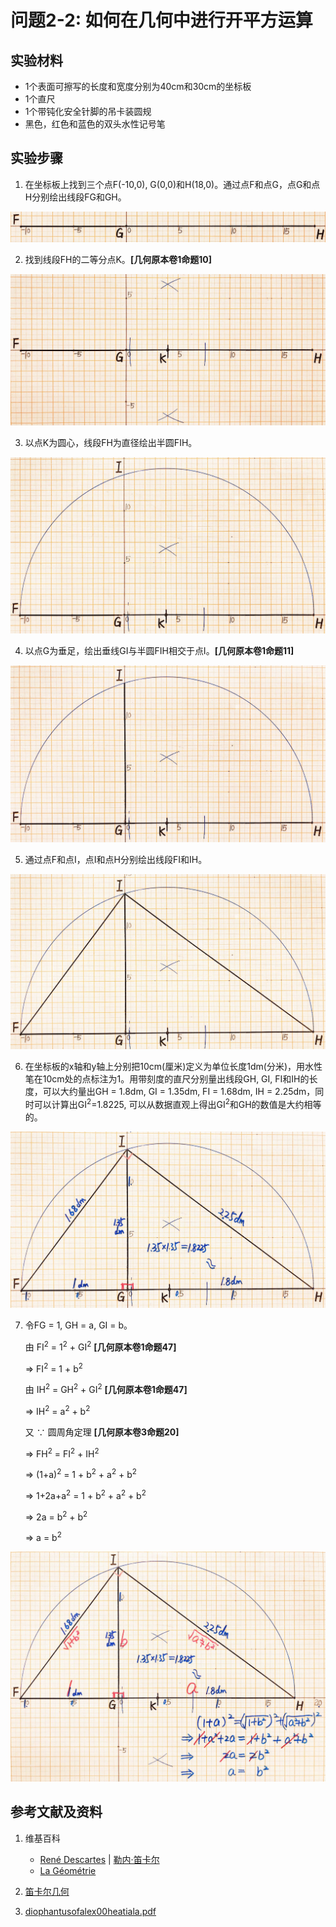 # 问题2-2: 如何在几何中进行开平方运算

## 实验材料

- 1个表面可擦写的长度和宽度分别为40cm和30cm的坐标板
- 1个直尺
- 1个带钝化安全针脚的吊卡装圆规
- 黑色，红色和蓝色的双头水性记号笔

## 实验步骤

1. 在坐标板上找到三个点F(-10,0), G(0,0)和H(18,0)。通过点F和点G，点G和点H分别绘出线段FG和GH。

![](/images/函数和极限/笛卡尔的《几何》中典型的推演实验/章1/问题2-2/1a1.jpg)

2. 找到线段FH的二等分点K。**[几何原本卷1命题10]**

![](/images/函数和极限/笛卡尔的《几何》中典型的推演实验/章1/问题2-2/2a1.jpg)

3. 以点K为圆心，线段FH为直径绘出半圆FIH。

![](/images/函数和极限/笛卡尔的《几何》中典型的推演实验/章1/问题2-2/3a1.jpg)

4. 以点G为垂足，绘出垂线GI与半圆FIH相交于点I。**[几何原本卷1命题11]**

![](/images/函数和极限/笛卡尔的《几何》中典型的推演实验/章1/问题2-2/4a1.jpg)

5. 通过点F和点I，点I和点H分别绘出线段FI和IH。

![](/images/函数和极限/笛卡尔的《几何》中典型的推演实验/章1/问题2-2/5a1.jpg)

6. 在坐标板的x轴和y轴上分别把10cm(厘米)定义为单位长度1dm(分米)，用水性笔在10cm处的点标注为1。用带刻度的直尺分别量出线段GH, GI, FI和IH的长度，可以大约量出GH = 1.8dm, GI = 1.35dm, FI = 1.68dm, IH = 2.25dm，同时可以计算出GI<sup>2</sup>=1.8225, 可以从数据直观上得出GI<sup>2</sup>和GH的数值是大约相等的。

![](/images/函数和极限/笛卡尔的《几何》中典型的推演实验/章1/问题2-2/6a1.jpg)

7. 令FG = 1, GH = a, GI = b。 

	由 FI<sup>2</sup> = 1<sup>2</sup> + GI<sup>2</sup>  **[几何原本卷1命题47]**

	⇒ FI<sup>2</sup> = 1 + b<sup>2</sup>

	由 IH<sup>2</sup> = GH<sup>2</sup> + GI<sup>2</sup>  **[几何原本卷1命题47]**

	⇒ IH<sup>2</sup> = a<sup>2</sup> + b<sup>2</sup>

	又 ∵ 圆周角定理	**[几何原本卷3命题20]**

	⇒ FH<sup>2</sup> = FI<sup>2</sup> + IH<sup>2</sup>

	⇒ (1+a)<sup>2</sup> = 1 + b<sup>2</sup> + a<sup>2</sup> + b<sup>2</sup>

	⇒ 1+2a+a<sup>2</sup> = 1 + b<sup>2</sup> + a<sup>2</sup> + b<sup>2</sup>

	⇒ 2a = b<sup>2</sup> + b<sup>2</sup>

	⇒ a = b<sup>2</sup>

![](/images/函数和极限/笛卡尔的《几何》中典型的推演实验/章1/问题2-2/7a1.jpg)

## 参考文献及资料

1. 维基百科
	- [René Descartes](https://en.wikipedia.org/wiki/Ren%C3%A9_Descartes) | [勒内·笛卡尔](https://zh.wikipedia.org/wiki/勒内·笛卡尔) 
	- [La Géométrie](https://en.wikipedia.org/wiki/La_Géométrie)

2. [笛卡尔几何](https://chuangshi.qq.com/read/47785968/4) 
3. [diophantusofalex00heatiala.pdf](https://archive.org/download/diophantusofalex00heatiala/diophantusofalex00heatiala.pdf) 



